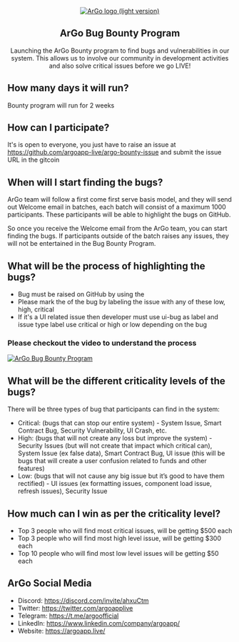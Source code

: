 <p align="center">
  <a href="https://argoapp.live/">
    <img src="https://ik.imagekit.io/argo/BugBounty_YtGf5_ATd.png" title="source: imgur.com" alt="ArGo logo (light version)" />
  </a>

  <h2 align="center">ArGo Bug Bounty Program</h3>

  <p align="center">
  Launching the ArGo Bounty program to find bugs and vulnerabilities in our system. This allows us to involve our community in development activities and also solve critical issues before we go LIVE! 
 </p>
</p>

## How many days it will run?

Bounty program will run for 2 weeks 

## How can I participate?

It's is open to everyone, you just have to raise an issue at https://github.com/argoapp-live/argo-bounty-issue
and submit the issue URL in the gitcoin

## When will I start finding the bugs?

ArGo team will follow a first come first serve basis model, and they will send out Welcome email in batches, each batch will consist of a maximum 1000 participants. These participants will be able to highlight the bugs on GitHub.

So once you receive the Welcome email from the ArGo team, you can start finding the bugs. If participants outside of the batch raises any issues, they will not be entertained in the Bug Bounty Program.

## What will be the process of highlighting the bugs?

- Bug must be raised on GitHub by using the <raise issue tab>
- Please mark the <criticality> of the bug by labeling the issue with any of these low, high, critical
- If it's a UI related issue then developer must use ui-bug as label and issue type label use critical or high or low depending on the bug

### Please checkout the video to understand the process
[![ArGo Bug Bounty Program ](https://res.cloudinary.com/marcomontalbano/image/upload/v1624442488/video_to_markdown/images/youtube--jyrR7b_3mDU-c05b58ac6eb4c4700831b2b3070cd403.jpg)](https://youtu.be/jyrR7b_3mDU "ArGo Bug Bounty Program")

## What will be the different criticality levels of the bugs?

There will be three types of bug that participants can find in the system:

- Critical: (bugs that can stop our entire system) - System Issue, Smart Contract Bug, Security Vulnerability, UI Crash, etc.
- High: (bugs that will not create any loss but improve the system) - Security Issues (but will not create that impact which critical can), System Issue (ex false data), Smart Contract Bug, UI issue (this will be bugs that will create a user confusion related to funds and other features)
- Low: (bugs that will not cause any big issue but it’s good to have them rectified) - UI issues (ex formatting issues, component load issue, refresh issues), Security Issue 

## How much can I win as per the criticality level?
- Top 3 people who will find most critical issues, will be getting $500 each
- Top 3 people who will find most high level issue, will be getting $300 each
- Top 10 people who will find most low level issues will be getting $50 each

## ArGo Social Media

- Discord: https://discord.com/invite/ahxuCtm
- Twitter: https://twitter.com/argoapplive
- Telegram: https://t.me/argoofficial
- LinkedIn: https://www.linkedin.com/company/argoapp/
- Website: https://argoapp.live/
